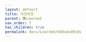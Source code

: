 ```yaml
---
layout: default
title: 이것저것
parent: 📚Learned
nav_order: 7
has_children: true
permalink: docs/Learned/OddsAndEnds
---
```

